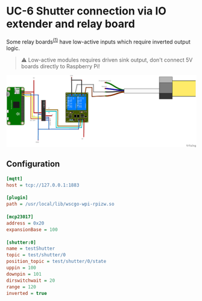 # UC-6 Shutter connection via IO extender and relay board

Some relay boards<sup>[(1)][1]</sup> have low-active inputs which require inverted output logic.

> :warning: Low-active modules requires driven sink output, don't connect 5V boards directly to Raspberry Pi!

![Shutter connection schematic](./shutter_connection_bb.png)

## Configuration

```ini
[mqtt]
host = tcp://127.0.0.1:1883

[plugin]
path = /usr/local/lib/wscgo-wpi-rpizw.so

[mcp23017]
address = 0x20
expansionBase = 100

[shutter:0]
name = testShutter
topic = test/shutter/0
position_topic = test/shutter/0/state
uppin = 100
downpin = 101
dirswitchwait = 20
range = 120
inverted = true
```

[1]: https://arduinodiy.wordpress.com/2018/09/04/the-16-relay-module-and-the-raspberry-pi-not-an-ideal-marriage/